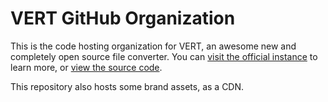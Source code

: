 # VERT GitHub Organization
This is the code hosting organization for VERT, an awesome new and completely open source file converter. You can [visit the official instance](https://vert.sh) to learn more, or [view the source code](https://github.com/VERT-sh/VERT).

This repository also hosts some brand assets, as a CDN.
